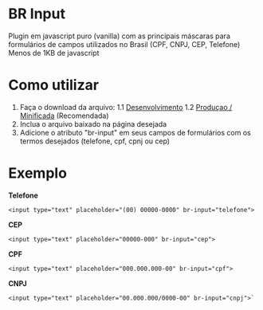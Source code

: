 # BR Input
Plugin em javascript puro (vanilla) com as principais máscaras para formulários de campos utilizados no Brasil (CPF, CNPJ, CEP, Telefone)
Menos de 1KB de javascript


# Como utilizar
1. Faça o download da arquivo:
    1.1 [Desenvolvimento]
    1.2 [Produçao / Minificada] (Recomendada)
2. Inclua o arquivo baixado na página desejada
3. Adicione o atributo "br-input" em seus campos de formulários com os termos desejados (telefone, cpf, cpnj ou cep)

# Exemplo

**Telefone**

    <input type="text" placeholder="(00) 00000-0000" br-input="telefone">
**CEP**

    <input type="text" placeholder="00000-000" br-input="cep">
**CPF**

    <input type="text" placeholder="000.000.000-00" br-input="cpf">
**CNPJ**

    <input type="text" placeholder="00.000.000/0000-00" br-input="cnpj">`



[Desenvolvimento]: <https://raw.githubusercontent.com/lucascaires/brinput/master/src/brinput.js>
[Produçao / Minificada]: <https://raw.githubusercontent.com/lucascaires/brinput/master/dist/brinput.min.js>
